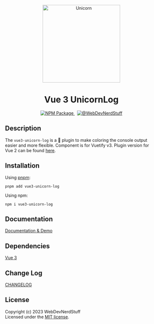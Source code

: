 <p align="center">
  <img alt="Unicorn" width="256" src="https://github.com/webdevnerdstuff/vue3-unicorn-log/raw/main/docs/images/unicorn.svg">
</p>

<p>
  <h1 align="center">Vue 3 UnicornLog</h1>
</p>

<p align="center">
  <a href="https://www.npmjs.com/package/vue3-unicorn-log">
    <img src="https://img.shields.io/npm/v/vue3-unicorn-log?logo=npm" alt="NPM Package">
  </a>
  &nbsp;
  <a href="https://github.com/webdevnerdstuff/vue3-unicorn-log">
    <img src="https://img.shields.io/badge/GitHub-WebDevNerdStuff-deeppink.svg?logo=github" alt="@WebDevNerdStuff">
  </a>
</p>


## Description

The `vue3-unicorn-log` is a 🦄 plugin to make coloring the console output easier and more flexible. Component is for Vuetify v3. Plugin version for Vue 2 can be found [here](https://github.com/webdevnerdstuff/vue-unicorn-log).


## Installation
 
Using [pnpm](https://pnpm.io/):
```
pnpm add vue3-unicorn-log
```

Using npm:
```
npm i vue3-unicorn-log
```
 
## Documentation
 
[Documentation & Demo](https://webdevnerdstuff.github.io/vue3-unicorn-log/)

## Dependencies
 
[Vue 3](https://vuejs.org/)


## Change Log
 
[CHANGELOG](https://github.com/webdevnerdstuff/vue3-unicorn-log/blob/main/CHANGELOG.md)


## License

Copyright (c) 2023 WebDevNerdStuff  
Licensed under the [MIT license](https://github.com/webdevnerdstuff/vue3-unicorn-log/blob/main/LICENSE.md).
